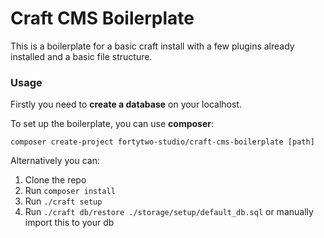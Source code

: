 # Craft CMS Boilerplate

This is a boilerplate for a basic craft install with a few plugins already installed and a basic file structure.

### Usage
Firstly you need to **create a database** on your localhost.

To set up the boilerplate, you can use **composer**:
```
composer create-project fortytwo-studio/craft-cms-boilerplate [path]
```

Alternatively you can:
1. Clone the repo
2. Run `composer install`
3. Run `./craft setup`
4. Run `./craft db/restore ./storage/setup/default_db.sql` or manually import this to your db

